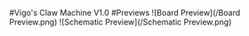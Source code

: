 #Vigo's Claw Machine V1.0
#Previews
![Board Preview](/Board Preview.png)
![Schematic Preview](/Schematic Preview.png)
